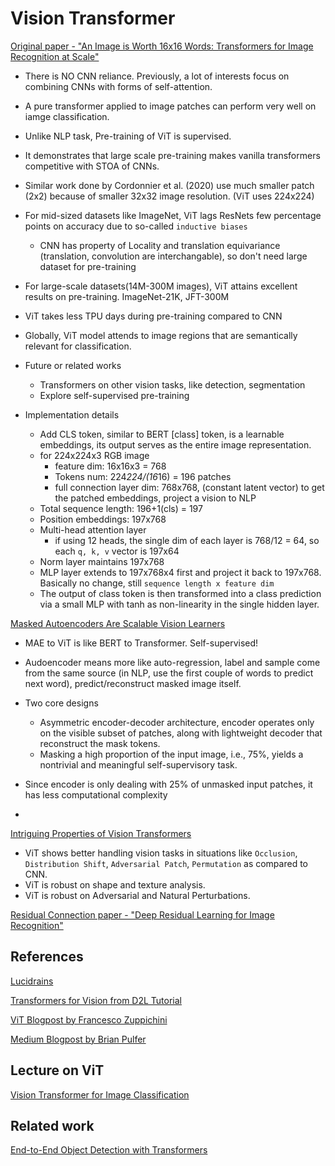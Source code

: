 # Vision Transformer 

[Original paper - "An Image is Worth 16x16 Words: Transformers for Image Recognition at Scale"](https://arxiv.org/abs/2010.11929) 

- There is NO CNN reliance. Previously, a lot of interests focus on combining CNNs with forms of self-attention. 
- A pure transformer applied to image patches can perform very well on iamge classification.
- Unlike NLP task, Pre-training of ViT is supervised.
- It demonstrates that large scale pre-training makes vanilla transformers competitive with STOA of CNNs.
- Similar work done by Cordonnier et al. (2020) use much smaller patch (2x2) because of smaller 32x32 image resolution. (ViT uses 224x224)
- For mid-sized datasets like ImageNet, ViT lags ResNets few percentage points on accuracy due to so-called `inductive biases`
  - CNN has property of Locality and translation equivariance (translation, convolution are interchangable), so don't need large dataset for pre-training
- For large-scale datasets(14M-300M images), ViT attains excellent results on pre-training. ImageNet-21K, JFT-300M
- ViT takes less TPU days during pre-training compared to CNN
- Globally, ViT model attends to image regions that are semantically relevant for classification.
- Future or related works
  - Transformers on other vision tasks, like detection, segmentation
  - Explore self-supervised pre-training

- Implementation details
    - Add CLS token, similar to BERT [class] token, is a learnable embeddings, its output serves as the entire image representation.
    - for 224x224x3 RGB image
       - feature dim: 16x16x3 = 768
       - Tokens num: 224*224/(16*16) = 196 patches
       - full connection layer dim: 768x768, (constant latent vector) to get the patched embeddings, project a vision to NLP
    - Total sequence length: 196+1(cls) = 197
    - Position embeddings: 197x768
    - Multi-head attention layer 
      - if using 12 heads, the single dim of each layer is 768/12 = 64, so each `q, k, v` vector is 197x64
    - Norm layer maintains 197x768
    - MLP layer extends to 197x768x4 first and project it back to 197x768. Basically no change, still `sequence length x feature dim`
    - The output of class token is then transformed into a class prediction via a small MLP with tanh as non-linearity in the single hidden layer.

[Masked Autoencoders Are Scalable Vision Learners](https://arxiv.org/abs/2111.06377)

- MAE to ViT is like BERT to Transformer. Self-supervised!
- Audoencoder means more like auto-regression, label and sample come from the same source (in NLP, use the first couple of words to predict next word), predict/reconstruct masked image itself.
- Two core designs
  - Asymmetric encoder-decoder architecture, encoder operates only on the visible subset of patches, along with lightweight decoder that reconstruct the mask tokens.
  - Masking a high proportion of the input image, i.e., 75%, yields a nontrivial and meaningful self-supervisory task.

- Since encoder is only dealing with 25% of unmasked input patches, it has less computational complexity
- 

[Intriguing Properties of Vision Transformers](https://arxiv.org/abs/2105.10497)

- ViT shows better handling vision tasks in situations like `Occlusion`, `Distribution Shift`, `Adversarial Patch`, `Permutation` as compared to CNN.
- ViT is robust on shape and texture analysis.
- ViT is robust on Adversarial and Natural Perturbations.

[Residual Connection paper - "Deep Residual Learning for Image Recognition"](https://arxiv.org/abs/1512.03385)

## References 

[Lucidrains](https://github.com/lucidrains/vit-pytorch) 

[Transformers for Vision from D2L Tutorial](https://d2l.ai/chapter_attention-mechanisms-and-transformers/vision-transformer.html)

[ViT Blogpost by Francesco Zuppichini](https://towardsdatascience.com/implementing-visualttransformer-in-pytorch-184f9f16f632) 

[Medium Blogpost by Brian Pulfer](https://medium.com/mlearning-ai/vision-transformers-from-scratch-pytorch-a-step-by-step-guide-96c3313c2e0c)

## Lecture on ViT

[Vision Transformer for Image Classification](https://www.youtube.com/watch?v=HZ4j_U3FC94)

## Related work

[End-to-End Object Detection with Transformers](https://arxiv.org/abs/2005.12872)

